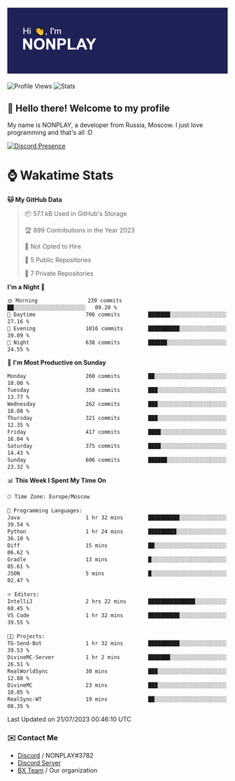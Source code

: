 ![Discord Presence](./header.png)
<br></br>
![Profile Views](https://komarev.com/ghpvc/?username=NONPLAYT&color=blue&style=for-the-badge)
![Stats](https://img.shields.io/badge/0%25-OPTIMIZED-orange?style=for-the-badge)


## :wave: Hello there! Welcome to my profile

My name is NONPLAY, a developer from Russia, Moscow. I just love programming and that's all :D

[![Discord Presence](https://lanyard.cnrad.dev/api/597087584090587177?showDisplayName=true)](https://discord.com/users/597087584090587177) 

# ⌚ Wakatime Stats

<!--START_SECTION:waka-->
**🐱 My GitHub Data** 

> 📦 57.1 kB Used in GitHub's Storage 
 > 
> 🏆 899 Contributions in the Year 2023
 > 
> 🚫 Not Opted to Hire
 > 
> 📜 5 Public Repositories 
 > 
> 🔑 7 Private Repositories 
 > 
**I'm a Night 🦉** 

```text
🌞 Morning                239 commits         ██░░░░░░░░░░░░░░░░░░░░░░░   09.20 % 
🌆 Daytime                706 commits         ███████░░░░░░░░░░░░░░░░░░   27.16 % 
🌃 Evening                1016 commits        ██████████░░░░░░░░░░░░░░░   39.09 % 
🌙 Night                  638 commits         ██████░░░░░░░░░░░░░░░░░░░   24.55 % 
```
📅 **I'm Most Productive on Sunday** 

```text
Monday                   260 commits         ██░░░░░░░░░░░░░░░░░░░░░░░   10.00 % 
Tuesday                  358 commits         ███░░░░░░░░░░░░░░░░░░░░░░   13.77 % 
Wednesday                262 commits         ███░░░░░░░░░░░░░░░░░░░░░░   10.08 % 
Thursday                 321 commits         ███░░░░░░░░░░░░░░░░░░░░░░   12.35 % 
Friday                   417 commits         ████░░░░░░░░░░░░░░░░░░░░░   16.04 % 
Saturday                 375 commits         ████░░░░░░░░░░░░░░░░░░░░░   14.43 % 
Sunday                   606 commits         ██████░░░░░░░░░░░░░░░░░░░   23.32 % 
```


📊 **This Week I Spent My Time On** 

```text
🕑︎ Time Zone: Europe/Moscow

💬 Programming Languages: 
Java                     1 hr 32 mins        ██████████░░░░░░░░░░░░░░░   39.54 % 
Python                   1 hr 24 mins        █████████░░░░░░░░░░░░░░░░   36.10 % 
Diff                     15 mins             ██░░░░░░░░░░░░░░░░░░░░░░░   06.62 % 
Gradle                   13 mins             █░░░░░░░░░░░░░░░░░░░░░░░░   05.61 % 
JSON                     5 mins              █░░░░░░░░░░░░░░░░░░░░░░░░   02.47 % 

🔥 Editors: 
IntelliJ                 2 hrs 22 mins       ███████████████░░░░░░░░░░   60.45 % 
VS Code                  1 hr 32 mins        ██████████░░░░░░░░░░░░░░░   39.55 % 

🐱‍💻 Projects: 
TG-Send-Bot              1 hr 32 mins        ██████████░░░░░░░░░░░░░░░   39.53 % 
DivineMC-Server          1 hr 2 mins         ███████░░░░░░░░░░░░░░░░░░   26.51 % 
RealWorldSync            30 mins             ███░░░░░░░░░░░░░░░░░░░░░░   12.88 % 
DivineMC                 23 mins             ███░░░░░░░░░░░░░░░░░░░░░░   10.05 % 
RealSync-WT              19 mins             ██░░░░░░░░░░░░░░░░░░░░░░░   08.35 % 
```


 Last Updated on 21/07/2023 00:46:10 UTC
<!--END_SECTION:waka-->

### ✉️ Contact Me

- [Discord](https://discord.com/users/597087584090587177) / NONPLAY#3782
- [Discord Server](https://discord.gg/p7cxhw7E2M)
- [BX Team](https://github.com/BX-Team) / Our organization
